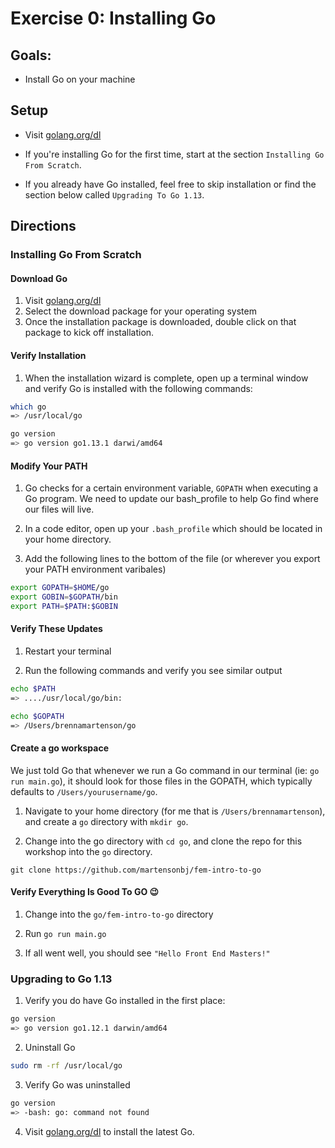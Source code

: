 # Exercise 0: Installing Go

## Goals: 
- Install Go on your machine

## Setup 
- Visit [golang.org/dl](golang.org/dl)

- If you're installing Go for the first time, start at the section `Installing Go From Scratch`.

- If you already have Go installed, feel free to skip installation or find the section below called `Upgrading To Go 1.13`. 

## Directions

### Installing Go From Scratch

#### Download Go
1. Visit [golang.org/dl](golang.org/dl) 
2. Select the download package for your operating system
3. Once the installation package is downloaded, double click on that package to kick off installation. 

#### Verify Installation
1. When the installation wizard is complete, open up a terminal window and verify Go is installed with the following commands: 

```bash
which go
=> /usr/local/go

go version
=> go version go1.13.1 darwi/amd64
```

#### Modify Your PATH 

1. Go checks for a certain environment variable, `GOPATH` when executing a Go program. We need to update our bash_profile to help Go find where our files will live.

2. In a code editor, open up your `.bash_profile` which should be located in your home directory. 

3. Add the following lines to the bottom of the file (or wherever you export your PATH environment varibales)

```bash
export GOPATH=$HOME/go
export GOBIN=$GOPATH/bin
export PATH=$PATH:$GOBIN
```

#### Verify These Updates

1. Restart your terminal

2. Run the following commands and verify you see similar output

```bash
echo $PATH
=> ..../usr/local/go/bin: 

echo $GOPATH
=> /Users/brennamartenson/go
```

#### Create a go workspace

We just told Go that whenever we run a Go command in our terminal (ie: `go run main.go`), it should look for those files in the GOPATH, which typically defaults to `/Users/yourusername/go`. 

1. Navigate to your home directory (for me that is `/Users/brennamartenson`), and create a `go` directory with `mkdir go`.

2. Change into the go directory with `cd go`, and clone the repo for this workshop into the `go` directory.

`git clone https://github.com/martensonbj/fem-intro-to-go`

#### Verify Everything Is Good To GO 😉

1. Change into the `go/fem-intro-to-go` directory

2. Run `go run main.go`

3. If all went well, you should see `"Hello Front End Masters!"`


### Upgrading to Go 1.13

1. Verify you do have Go installed in the first place:

```bash
go version 
=> go version go1.12.1 darwin/amd64
```

2. Uninstall Go

```bash
sudo rm -rf /usr/local/go
```

3. Verify Go was uninstalled

```bash
go version
=> -bash: go: command not found
```

4. Visit [golang.org/dl](golang.org/dl) to install the latest Go.


